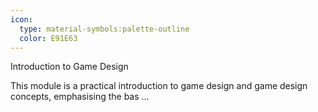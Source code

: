 ```yaml
---
icon:
  type: material-symbols:palette-outline
  color: E91E63
---
```


Introduction to Game Design

This module is a practical introduction to game design and game design concepts, emphasising the bas ... 
